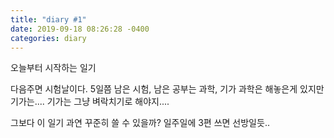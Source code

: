 ```yaml
---
title: "diary #1"
date: 2019-09-18 08:26:28 -0400
categories: diary
---
```


오늘부터 시작하는 일기

다음주면 시험날이다.
5일쯤 남은 시험, 남은 공부는 과학, 기가
과학은 해놓은게 있지만 기가는....
기가는 그냥 벼락치기로 해야지....

그보다 이 일기 과연 꾸준히 쓸 수 있을까?
일주일에 3편 쓰면 선방일듯..
